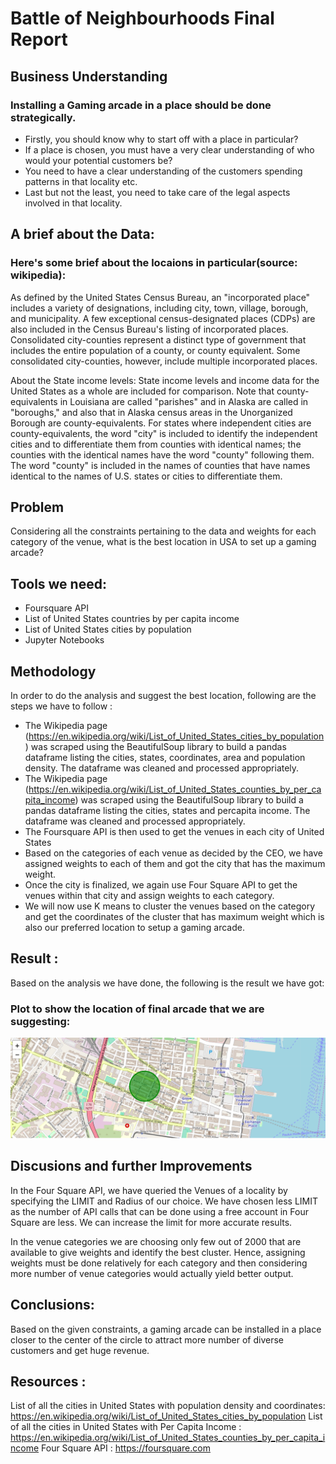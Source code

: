 # Battle of Neighbourhoods Final Report

## Business Understanding

### Installing a Gaming arcade in a place should be done strategically.

 - Firstly, you should know why to start off with a place in particular?
 - If a place is chosen, you must have a very clear understanding of who would your potential customers be?
 - You need to have a clear understanding of the customers spending patterns in that locality etc.
 - Last but not the least, you need to take care of the legal aspects involved in that locality.

## A brief about the Data:

### Here's some brief about the locaions in particular(source: wikipedia):

As defined by the United States Census Bureau, an "incorporated place" includes a variety of designations, including city, town, village, borough, and municipality. A few exceptional census-designated places (CDPs) are also included in the Census Bureau's listing of incorporated places. Consolidated city-counties represent a distinct type of government that includes the entire population of a county, or county equivalent. Some consolidated city-counties, however, include multiple incorporated places.

About the State income levels: State income levels and income data for the United States as a whole are included for comparison. Note that county-equivalents in Louisiana are called "parishes" and in Alaska are called in "boroughs," and also that in Alaska census areas in the Unorganized Borough are county-equivalents. For states where independent cities are county-equivalents, the word "city" is included to identify the independent cities and to differentiate them from counties with identical names; the counties with the identical names have the word "county" following them. The word "county" is included in the names of counties that have names identical to the names of U.S. states or cities to differentiate them.

## Problem

Considering all the constraints pertaining to the data and weights for each category of the venue, what is the best location in USA to set up a gaming arcade?

## Tools we need:

 - Foursquare API
 - List of United States countries by per capita income
 - List of United States cities by population
 - Jupyter Notebooks

## Methodology

In order to do the analysis and suggest the best location, following are the steps we have to follow :

 - The Wikipedia page (https://en.wikipedia.org/wiki/List_of_United_States_cities_by_population) was scraped using the BeautifulSoup library to build a pandas dataframe listing the cities, states, coordinates, area and population density. The dataframe was cleaned and processed appropriately.
 - The Wikipedia page (https://en.wikipedia.org/wiki/List_of_United_States_counties_by_per_capita_income) was scraped using the BeautifulSoup library to build a pandas dataframe listing the cities, states and percapita income. The dataframe was cleaned and processed appropriately.
 - The Foursquare API is then used to get the venues in each city of United States
 - Based on the categories of each venue as decided by the CEO, we have assigned weights to each of them and got the city that has the maximum weight.
 - Once the city is finalized, we again use Four Square API to get the venues within that city and assign weights to each category.
 - We will now use K means to cluster the venues based on the category and get the coordinates of the cluster that has maximum weight which is also our preferred location to setup a gaming arcade.
 
## Result :

Based on the analysis we have done, the following is the result we have got:

### Plot to show the location of final arcade that we are suggesting:

<img src="https://github.com/SumeshT/Coursera_Capstone/blob/master/Result.png" alt="Alt text that describes the graphic" />

## Discusions and further Improvements

In the Four Square API, we have queried the Venues of a locality by specifying the LIMIT and Radius of our choice. We have chosen less LIMIT as the number of API calls that can be done using a free account in Four Square are less. We can increase the limit for more accurate results.

In the venue categories we are choosing only few out of 2000 that are available to give weights and identify the best cluster. Hence, assigning weights must be done relatively for each category and then considering more number of venue categories would actually yield better output.

## Conclusions:

Based on the given constraints, a gaming arcade can be installed in a place closer to the center of the circle to attract more number of diverse customers and get huge revenue.

## Resources :

List of all the cities in United States with population density and coordinates: https://en.wikipedia.org/wiki/List_of_United_States_cities_by_population
List of all the cities in United States with Per Capita Income : https://en.wikipedia.org/wiki/List_of_United_States_counties_by_per_capita_income
Four Square API : https://foursquare.com